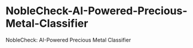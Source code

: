 # NobleCheck-AI-Powered-Precious-Metal-Classifier
NobleCheck: AI-Powered Precious Metal Classifier 
